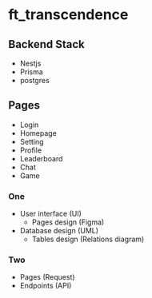 # ft_transcendence

## Backend Stack
- Nestjs
- Prisma
- postgres

## Pages
- Login
- Homepage
- Setting
- Profile
- Leaderboard
- Chat
- Game

### One
- User interface (UI)
    + Pages design (Figma)
- Database design (UML)
    + Tables design (Relations diagram)

### Two
- Pages (Request)
- Endpoints (API)
